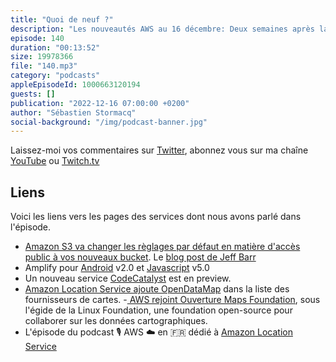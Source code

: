 ```yaml
---
title: "Quoi de neuf ?"
description: "Les nouveautés AWS au 16 décembre: Deux semaines après la conférence AWS re:Invent, on a tendance à penser que le rythme des nouveautés AWS va ralentir quelques semaines, mais ce n'est pas le cas. Parmis les 97 annonces des 15 derniers jours, j'ai retenu pour vous des nouveautés sur Amplify, un nouveau service pour aider les développeurs à gérer l'emsemble des services connexes à leur code. Il va y avoir des changements sur Amazon S3, on vous previent 3 mois avant pour vous permettre d'ajuster vos applications si necessaire, et puis on parlera cartographie avec des nouveautés côté Amazon Location Service et des cartes en open-source."
episode: 140
duration: "00:13:52"
size: 19978366
file: "140.mp3"
category: "podcasts"
appleEpisodeId: 1000663120194
guests: []
publication: "2022-12-16 07:00:00 +0200"
author: "Sébastien Stormacq"
social-background: "/img/podcast-banner.jpg"
---
```


Laissez-moi vos commentaires sur [Twitter](https://twitter.com/sebsto), abonnez vous sur ma chaîne [YouTube](https://www.youtube.com/sebsto) ou [Twitch.tv](https://www.twitch.tv/sebAWS)

## Liens

Voici les liens vers les pages des services dont nous avons parlé dans l'épisode.

- [Amazon S3 va changer les règlages par défaut en matière d'accès public à vos nouveaux bucket](https://aws.amazon.com/about-aws/whats-new/2022/12/amazon-s3-automatically-enable-block-public-access-disable-access-control-lists-buckets-april-2023/). Le [blog post de Jeff Barr](https://aws.amazon.com/blogs/aws/heads-up-amazon-s3-security-changes-are-coming-in-april-of-2023/)
- Amplify pour [Android](https://aws-blogs-prod.amazon.com/mobile/aws-amplify-library-announces-v2-0-amplify-library-for-android/) v2.0 et [Javascript](https://aws.amazon.com/blogs/mobile/announcing-aws-amplify-javascript-library-version-5/) v5.0
- Un nouveau service [CodeCatalyst](https://aws.amazon.com/blogs/aws/announcing-amazon-codecatalyst-preview-a-unified-software-development-service/) est en preview.
- [Amazon Location Service ajoute OpenDataMap](https://aws.amazon.com/about-aws/whats-new/2022/12/amazon-location-service-open-data-maps-preview/) dans la liste des fournisseurs de cartes.
-[ AWS rejoint Ouverture Maps Foundation](https://overturemaps.org/), sous l'égide de la Linux Foundation, une foundation open-source pour collaborer sur les données cartographiques.
- L'épisode du podcast 🎙 AWS ☁️ en 🇫🇷 dédié à [Amazon Location Service](https://stormacq.com/podcasts/episode_069/index.html)


